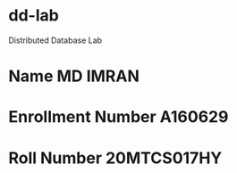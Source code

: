 # dd-lab
Distributed Database Lab

# Name MD IMRAN
# Enrollment Number A160629
# Roll Number 20MTCS017HY
